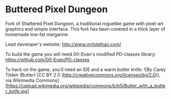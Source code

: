 Buttered Pixel Dungeon
=======================

Fork of Shattered Pixel Dungeon, a traditional roguelike game with pixel-art graphics and simple interface. This fork has been covered in a thick layer of homemade low-fat margarine.

Lead developer's website: 
http://www.mrlolethan.com/

To build the game you will need 00-Evan's modified PD-classes library:
https://github.com/00-Evan/PD-classes

To hack on the game, you'll need an IDE and a warm butter knife:
![By Carey Tilden (Butter) [CC BY 2.0 (http://creativecommons.org/licenses/by/2.0)], via Wikimedia Commons][https://upload.wikimedia.org/wikipedia/commons/b/b5/Butter_with_a_butter_knife.jpg]
